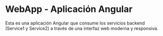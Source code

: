 # WebApp - Aplicación Angular

Esta es una aplicación Angular que consume los servicios backend (Service1 y Service2) a través de una interfaz web moderna y responsiva.

